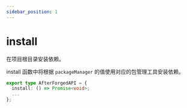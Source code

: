 ```yaml
---
sidebar_position: 1
---
```


# install

在项目根目录安装依赖。

install 函数中将根据 `packageManager` 的值使用对应的包管理工具安装依赖。

```ts
export type AfterForgedAPI = {
  install: () => Promise<void>;
  ...
};
```
